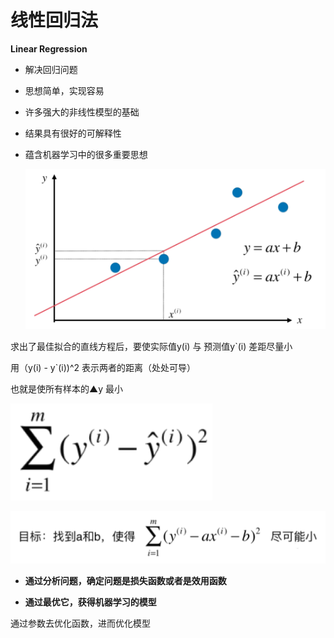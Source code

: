 # 线性回归法

**Linear Regression**

*   解决回归问题

*   思想简单，实现容易

*   许多强大的非线性模型的基础

*   结果具有很好的可解释性

*   蕴含机器学习中的很多重要思想

    ![image-20200607152901500](img/image-20200607152901500.png)

求出了最佳拟合的直线方程后，要使实际值y(i) 与 预测值y`(i)  差距尽量小

用（y(i) - y`(i))^2  表示两者的距离（处处可导）

也就是使所有样本的▲y 最小

![image-20200607153358701](img/image-20200607153358701.png)

![image-20200607153442303](img/image-20200607153442303.png)

-   **通过分析问题，确定问题是损失函数或者是效用函数**

-   **通过最优它，获得机器学习的模型**

通过参数去优化函数，进而优化模型



